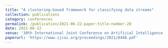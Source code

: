 ```yaml
---
title: "A clustering-based framework for classifying data streams"
collection: publications
category: conferences
permalink: /publication/2021-06-22-paper-title-number-20
date: 2021-06-22
venue: '30th International Joint Conference on Artificial Intelligence (IJCAI-21)'
paperurl: 'https://www.ijcai.org/proceedings/2021/0448.pdf'
---
```

